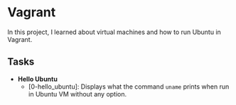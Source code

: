 # Vagrant

In this project, I learned about virtual machines and how to run Ubuntu in Vagrant.

## Tasks

-   **Hello Ubuntu**
    -   [0-hello_ubuntu]: Displays what the command  `uname`  prints when run in Ubuntu VM without any option.